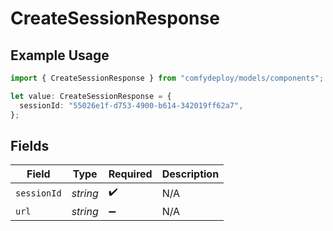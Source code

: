 # CreateSessionResponse

## Example Usage

```typescript
import { CreateSessionResponse } from "comfydeploy/models/components";

let value: CreateSessionResponse = {
  sessionId: "55026e1f-d753-4900-b614-342019ff62a7",
};
```

## Fields

| Field              | Type               | Required           | Description        |
| ------------------ | ------------------ | ------------------ | ------------------ |
| `sessionId`        | *string*           | :heavy_check_mark: | N/A                |
| `url`              | *string*           | :heavy_minus_sign: | N/A                |